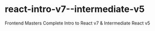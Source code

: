 # react-intro-v7--intermediate-v5
Frontend Masters Complete Intro to React v7 &amp; Intermediate React v5
